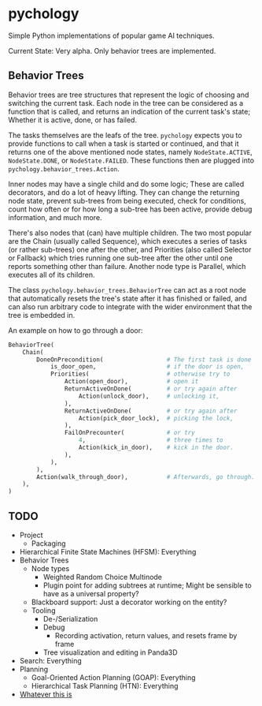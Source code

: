 pychology
=========

Simple Python implementations of popular game AI techniques.

Current State: Very alpha. Only behavior trees are implemented.


Behavior Trees
--------------

Behavior trees are tree structures that represent the logic of choosing
and switching the current task. Each node in the tree can be considered
as a function that is called, and returns an indication of the current
task's state; Whether it is active, done, or has failed.

The tasks themselves are the leafs of the tree. `pychology` expects you
to provide functions to call when a task is started or continued, and
that it returns one of the above mentioned node states, namely
`NodeState.ACTIVE`, `NodeState.DONE`, or `NodeState.FAILED`. These
functions then are plugged into `pychology.behavior_trees.Action`.

Inner nodes may have a single child and do some logic; These are
called decorators, and do a lot of heavy lifting. They can change the
returning node state, prevent sub-trees from being executed, check for
conditions, count how often or for how long a sub-tree has been active,
provide debug information, and much more.

There's also nodes that (can) have multiple children. The two most
popular are the Chain (usually called Sequence), which executes a series
of tasks (or rather sub-trees) one after the other, and Priorities (also
called Selector or Fallback) which tries running one sub-tree after the
other until one reports something other than failure. Another node type
is Parallel, which executes all of its children.

The class `pychology.behavior_trees.BehaviorTree` can act as a root node
that automatically resets the tree's state after it has finished or
failed, and can also run arbitrary code to integrate with the wider
environment that the tree is embedded in.

An example on how to go through a door:

```python
BehaviorTree(
    Chain(
        DoneOnPrecondition(                  # The first task is done
            is_door_open,                    # if the door is open,
            Priorities(                      # otherwise try to
                Action(open_door),           # open it
                ReturnActiveOnDone(          # or try again after
                    Action(unlock_door),     # unlocking it,
                ),
                ReturnActiveOnDone(          # or try again after
                    Action(pick_door_lock),  # picking the lock,
                ),
                FailOnPrecounter(            # or try
                    4,                       # three times to
                    Action(kick_in_door),    # kick in the door.
                ),
            ),
        ),
        Action(walk_through_door),           # Afterwards, go through.
    ),
)
```


TODO
----

* Project
  * Packaging
* Hierarchical Finite State Machines (HFSM): Everything
* Behavior Trees
  * Node types
    * Weighted Random Choice Multinode
    * Plugin point for adding subtrees at runtime; Might be sensible to
      have as a universal property?
  * Blackboard support: Just a decorator working on the entity?
  * Tooling
    * De-/Serialization
    * Debug
      * Recording activation, return values, and resets frame by frame
    * Tree visualization and editing in Panda3D
* Search: Everything
* Planning
  * Goal-Oriented Action Planning (GOAP): Everything
  * Hierarchical Task Planning (HTN): Everything
* [Whatever this is](https://www.youtube.com/watch?v=Z-xU96pAuqs)
